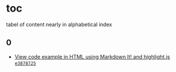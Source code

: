 # toc
tabel of content nearly in alphabetical index


## 0
+ [View code example in HTML using Markdown It! and highlight.js](0000.html)  [](https://rawcdn.githack.com/dudung/html-js-libs/e3878725cb83c63fcdd616f684f9047f9a47eadb/src/0000.html) [`e3878725`](https://rawcdn.githack.com/dudung/html-js-libs/e3878725/src/0000.html)
